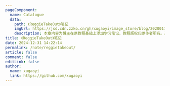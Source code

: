```yaml
---
pageComponent:
  name: Catalogue
  data:
    path: 《ReggieTakeOut》笔记
    imgUrl: https://jsd.cdn.zzko.cn/gh/xugaoyi/image_store/blog/20200112160453.png
    description: 本章内容为博主在原教程基础上添加学习笔记，教程版权归原作者所有。来源：<a href='https://es6.ruanyifeng.com/' target='_blank'>ES6教程</a>
title: 《ReggieTakeOut》笔记
date: 2024-12-31 14:22:14
permalink: /note/reggietakeout/
article: false
comment: false
editLink: false
author:
  name: xugaoyi
  link: https://github.com/xugaoyi
---
```

